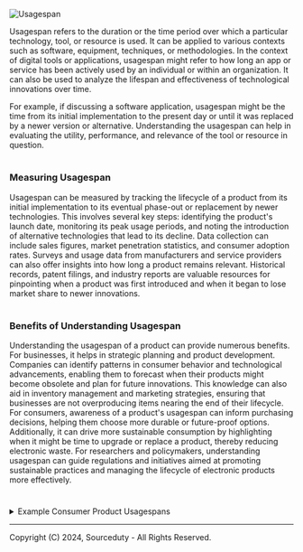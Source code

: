 ![Usagespan](https://github.com/sourceduty/Usagespan/assets/123030236/89608086-234a-45bd-85f6-240362c2b575)

Usagespan refers to the duration or the time period over which a particular technology, tool, or resource is used. It can be applied to various contexts such as software, equipment, techniques, or methodologies. In the context of digital tools or applications, usagespan might refer to how long an app or service has been actively used by an individual or within an organization. It can also be used to analyze the lifespan and effectiveness of technological innovations over time.

For example, if discussing a software application, usagespan might be the time from its initial implementation to the present day or until it was replaced by a newer version or alternative. Understanding the usagespan can help in evaluating the utility, performance, and relevance of the tool or resource in question.

#
### Measuring Usagespan

Usagespan can be measured by tracking the lifecycle of a product from its initial implementation to its eventual phase-out or replacement by newer technologies. This involves several key steps: identifying the product's launch date, monitoring its peak usage periods, and noting the introduction of alternative technologies that lead to its decline. Data collection can include sales figures, market penetration statistics, and consumer adoption rates. Surveys and usage data from manufacturers and service providers can also offer insights into how long a product remains relevant. Historical records, patent filings, and industry reports are valuable resources for pinpointing when a product was first introduced and when it began to lose market share to newer innovations.

#
### Benefits of Understanding Usagespan

Understanding the usagespan of a product can provide numerous benefits. For businesses, it helps in strategic planning and product development. Companies can identify patterns in consumer behavior and technological advancements, enabling them to forecast when their products might become obsolete and plan for future innovations. This knowledge can also aid in inventory management and marketing strategies, ensuring that businesses are not overproducing items nearing the end of their lifecycle. For consumers, awareness of a product's usagespan can inform purchasing decisions, helping them choose more durable or future-proof options. Additionally, it can drive more sustainable consumption by highlighting when it might be time to upgrade or replace a product, thereby reducing electronic waste. For researchers and policymakers, understanding usagespan can guide regulations and initiatives aimed at promoting sustainable practices and managing the lifecycle of electronic products more effectively.

#

<details><summary>Example Consumer Product Usagespans</summary>
<br>

Floppy Disk:

Initial Implementation: 1971 by IBM.
Usagespan: Widely used through the 1980s and early 1990s.
Replaced By: CD-ROMs, USB flash drives, and cloud storage in the late 1990s and early 2000s.
End of Use: Early 2000s.

VHS Tape:

Initial Implementation: 1976 by JVC.
Usagespan: Dominant through the 1980s and 1990s.
Replaced By: DVDs and Blu-ray discs in the early 2000s.
End of Use: Early 2000s, with significant decline by 2010.

CD-ROM:

Initial Implementation: 1982 by Sony and Philips.
Usagespan: Popular through the 1990s and early 2000s.
Replaced By: USB flash drives, digital downloads, and streaming services.
End of Use: Mid to late 2010s.

CRT Television:

Initial Implementation: 1927, became popular in the mid-20th century.
Usagespan: Standard through the 20th century.
Replaced By: LCD, LED, and OLED televisions starting in the early 2000s.
End of Use: Early 2010s.

Blackberry Smartphones:

Initial Implementation: 1999 by RIM (Research In Motion).
Usagespan: Peaked in the mid-2000s.
Replaced By: iPhones and Android smartphones.
End of Use: Mid-2010s.

iPod:

Initial Implementation: 2001 by Apple.
Usagespan: Extremely popular in the 2000s.
Replaced By: iPhones and other smartphones with music capabilities.
End of Use: Discontinued in 2022.

Landline Phones:

Initial Implementation: Late 19th century by Alexander Graham Bell.
Usagespan: Standard communication device through the 20th century.
Replaced By: Mobile phones starting in the late 1990s.
End of Use: Declined significantly by the 2010s.

Digital Cameras:

Initial Implementation: 1990 by Kodak.
Usagespan: Became mainstream in the 2000s.
Replaced By: Smartphone cameras.
End of Use: Declined significantly by the mid-2010s.

Fax Machines:

Initial Implementation: 1964 by Xerox.
Usagespan: Common in offices through the 1980s and 1990s.
Replaced By: Email and digital communication tools.
End of Use: Declined significantly by the 2010s.

Portable DVD Players:

Initial Implementation: Late 1990s.
Usagespan: Popular in the early 2000s.
Replaced By: Tablets and streaming services.
End of Use: Declined by the mid-2010s.

<br>
</details>

***
Copyright (C) 2024, Sourceduty - All Rights Reserved.
